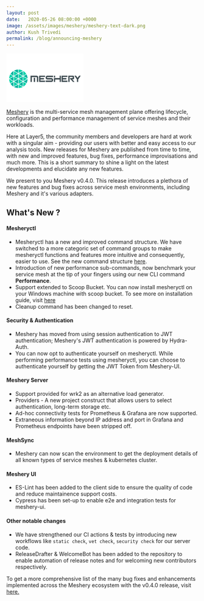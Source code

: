 ```yaml
---
layout: post
date:   2020-05-26 08:00:00 +0000
image: /assets/images/meshery/meshery-text-dark.png
author: Kush Trivedi
permalink: /blog/announcing-meshery
---
```

<div class="center">
<img src="/assets/images/meshery/meshery-logo-light-text-side.png"
        alt="The service mesh management plane"
        style="width:40%;"
         />
</div>


[Meshery](https://meshery.io) is the multi-service mesh management plane offering lifecycle, configuration and performance management of service meshes and their workloads.

Here at Layer5, the community members and developers are hard at work with a singular aim - providing our users with better and easy access to our analysis tools. 
New releases for Meshery are published from time to time, with new and improved features, bug fixes, performance improvisations and much more. This is a short summary to shine a light on the latest developments and elucidate any new features.

We present to you Meshery v0.4.0. This release introduces a plethora of new features and bug fixes across service mesh environments, including Meshery and it's various adapters.

## What's New ?

#### Mesheryctl

- Mesheryctl has a new and improved command structure. We have switched to a more categoric set of command groups to make mesheryctl functions and features more intuitive and consequently, easier to use. See the new command structure [here](https://github.com/layer5io/meshery/pull/1021#issuecomment-630257536).
- Introduction of new performance sub-commands, now benchmark your service mesh at the tip of your fingers using our new CLI command **Performance**.
- Support extended to Scoop Bucket. You can now install mesheryctl on your Windows machine with scoop bucket. To see more on installation guide, visit [here](https://meshery.layer5.io/docs/installation#scoop)
- Cleanup command has been changed to reset.

#### Security & Authentication

- Meshery has moved from using session authentication to JWT authentication; Meshery's JWT authentication is powered by Hydra-Auth.
- You can now opt to authenticate yourself on mesheryctl. While performing performance tests using mesheryctl, you can choose to authenticate yourself by getting the JWT Token from Meshery-UI.

#### Meshery Server

- Support provided for wrk2 as an alternative load generator.
- Providers - A new project construct that allows users to select authentication, long-term storage etc.
- Ad-hoc connectivity tests for Prometheus & Grafana are now supported.
- Extraneous information beyond IP address and port in Grafana and Prometheus endpoints have been stripped off.

#### MeshSync

- Meshery can now scan the environment to get the deployment details of all known types of service meshes & kubernetes cluster.

#### Meshery UI

- ES-Lint has been added to the client side to ensure the quality of code and reduce maintainence support costs.
- Cypress has been set-up to enable e2e and integration tests for meshery-ui.

#### Other notable changes

- We have strengthened our CI actions & tests by introducing new workflows like `static check`, `vet check`, `security check` for our server code.
- ReleaseDrafter & WelcomeBot has been added to the repository to enable automation of release notes and for welcoming new contributors respectively.

To get a more comprehensive list of the many bug fixes and enhancements implemented across the Meshery ecosystem with the v0.4.0 release, visit [here.](https://meshery.layer5.io/docs/project/releases) 
